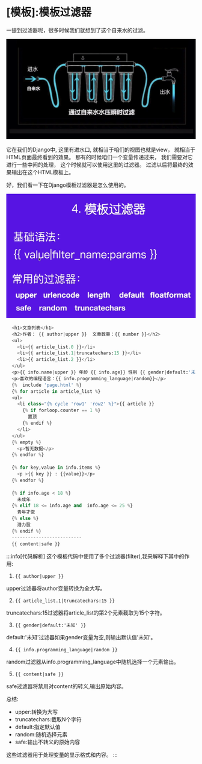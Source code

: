 
# [模板]:模板过滤器

一提到过滤器呢，很多时候我们就想到了这个自来水的过滤。

![图15-自来水过滤](imgs/图15-自来水过滤.png)

它在我们的Django中,
这里有进水口,
就相当于咱们的视图也就是view，
就相当于HTML页面最终看到的效果。 
那有的时候咱们一个变量传递过来，
我们需要对它进行一些中间的处理，
这个时候就可以使用这里的过滤器。
过滤以后将最终的效果输出在这个HTML模板上。


好，我们看一下在Django模板过滤器是怎么使用的。

<!-- trancate -->

![图15-模板过滤器](imgs/图15-模板过滤器.png)

```python title='demo/templates/index.html'
  <h1>文章列表</h1>
  <h2>作者： {{ author|upper }}  文章数量：{{ number }}</h2> 
  <ul>
    <li>{{ article_list.0 }}</li>
    <li>{{ article_list.1|truncatechars:15 }}</li>
    <li>{{ article_list.2 }}</li>
  </ul>
  <p>{{ info.name|upper }} 年龄 {{ info.age}} 性别 {{ gender|default:'未知' }}</p>
  <p>喜欢的编程语言：{{ info.programming_language|random}}</p>
  {%  include 'page.html' %}
  {% for article in article_list %}
  <ul>
    <li class="{% cycle 'row1' 'row2' %}">{{ article }}
      {% if forloop.counter == 1 %}
        置顶
      {% endif %}
    </li>
  </ul>
  {% empty %}
    <p>暂无数据</p>
  {% endfor %}

  {% for key,value in info.items %}
    <p >{{ key }} : {{value}}</p> 
  {% endfor %}

  {% if info.age < 18 %}
    未成年
  {% elif 18 <= info.age and  info.age <= 25 %}
    青年才俊
  {% else %}
    潜力股
  {% endif %}
  --------------------------
  {{ content|safe }}
```

:::info[代码解析]
 这个模板代码中使用了多个过滤器(filter),我来解释下其中的作用:

1. `{{ author|upper }}`

upper过滤器将author变量转换为全大写。

2. `{{ article_list.1|truncatechars:15 }}`

truncatechars:15过滤器将article_list的第2个元素截取为15个字符。

3. `{{ gender|default:'未知' }}`

default:'未知'过滤器如果gender变量为空,则输出默认值'未知'。

4. `{{ info.programming_language|random }}`

random过滤器从info.programming_language中随机选择一个元素输出。

5. `{{ content|safe }}`

safe过滤器将禁用对content的转义,输出原始内容。

总结:

- upper:转换为大写
- truncatechars:截取N个字符
- default:指定默认值  
- random:随机选择元素
- safe:输出不转义的原始内容

这些过滤器用于处理变量的显示格式和内容。
:::
